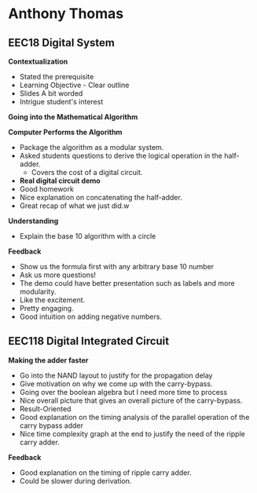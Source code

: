 # Anthony Thomas

## EEC18 Digital System 

**Contextualization**
* Stated the prerequisite
* Learning Objective - Clear outline
* Slides A bit worded
* Intrigue student's interest

**Going into the Mathematical Algorithm**

**Computer Performs the Algorithm**
* Package the algorithm as a modular system.
* Asked students questions to derive the logical operation in the half-adder.
    * Covers the cost of a digital circuit.
* **Real digital circuit demo**
* Good homework
* Nice explanation on concatenating the half-adder.
* Great recap of what we just did.w

**Understanding** 
* Explain the base 10 algorithm with a circle

**Feedback**
* Show us the formula first with any arbitrary base 10 number
* Ask us more questions!
* The demo could have better presentation such as labels and more modularity.
* Like the excitement.
* Pretty engaging.
* Good intuition on adding negative numbers.

## EEC118 Digital Integrated Circuit

**Making the adder faster**
* Go into the NAND layout to justify for the propagation delay
* Give motivation on why we come up with the carry-bypass.
* Going over the boolean algebra but I need more time to process
* Nice overall picture that gives an overall picture of the carry-bypass.
* Result-Oriented
* Good explanation on the timing analysis of the parallel operation of the carry bypass adder
* Nice time complexity graph at the end to justify the need of the ripple carry adder.


**Feedback**
* Good explanation on the timing of ripple carry adder.
* Could be slower during derivation.